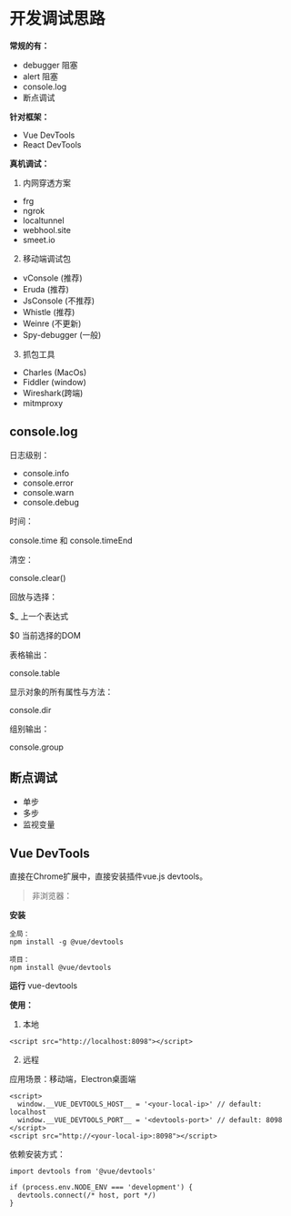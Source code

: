 # 开发调试思路

**常规的有：**

- debugger  阻塞
- alert 阻塞
- console.log  
- 断点调试

**针对框架：**

- Vue DevTools
- React DevTools

**真机调试：**

1. 内网穿透方案

- frg
- ngrok
- localtunnel
- webhool.site
- smeet.io

2. 移动端调试包

- vConsole (推荐)
- Eruda (推荐)
- JsConsole (不推荐)
- Whistle (推荐)
- Weinre (不更新)
- Spy-debugger (一般)

3. 抓包工具

- Charles (MacOs)
- Fiddler (window)
- Wireshark(跨端)
- mitmproxy

## console.log

日志级别：

- console.info
- console.error
- console.warn
- console.debug

时间：

console.time 和  console.timeEnd

清空：

console.clear()

回放与选择：

$_ 上一个表达式

$0 当前选择的DOM

表格输出：

console.table

显示对象的所有属性与方法：

console.dir

组别输出：

console.group

## 断点调试

- 单步
- 多步
- 监视变量

## Vue DevTools

直接在Chrome扩展中，直接安装插件vue.js devtools。

> 非浏览器：

**安装**

```
全局： 
npm install -g @vue/devtools

项目：
npm install @vue/devtools
```

**运行** vue-devtools

**使用：**

1. 本地

```
<script src="http://localhost:8098"></script>
```

2. 远程
   
应用场景：移动端，Electron桌面端

```
<script>
  window.__VUE_DEVTOOLS_HOST__ = '<your-local-ip>' // default: localhost
  window.__VUE_DEVTOOLS_PORT__ = '<devtools-port>' // default: 8098
</script>
<script src="http://<your-local-ip>:8098"></script>
```

依赖安装方式：

```
import devtools from '@vue/devtools'

if (process.env.NODE_ENV === 'development') {
  devtools.connect(/* host, port */)
}
```